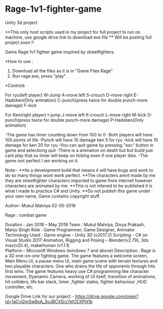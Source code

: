 # Rage-1v1-fighter-game
Unity 3d project

**This only host scripts used in my project for full project to run on machine, use google drive link to download exe file
** Will be posting full project soon !!

Game Rage:1v1 fighter game inspired by streetfighters.

*How to use :

1. Download all the files as it is in "Game Files Rage"
2. Run rage.exe, press "play"

*Controls

 For ryu(left player)
 W-Jump
 A-move left
 S-crouch
 D-move right
 E-Hadoken(Only animation)
 C-punch(press twice for double punch-more damage)
 F-kick

 For Ken(right player)
 I-jump
 J-move left
 K-crouch
 L-move right
 M-kick
 O-punch(press twice for double punch-more damage)
 P-Hadoken(Only animation)

-The game has timer counting down from 100 to 0
-Both players will have 100 points of life
-Punch will have 10 damage ken 5 for ryu
-kick will have 10 damage for ken 20 for ryu
-You can quit game by pressing "esc" button in game and selectiong quit
-There is a animation on death but but build just cant play that so timer will keep on ticking even if one player dies.
-The game isnt perfect I am working on it.
 
Note:- 
**Its a development build that means it will have bugs and work to do so many things wont work    perfect.
**The characters arent made by me they are streetfighter characters imported to game from internet however characters are animated by me.
**This is not intened to be published it is what I made to practice C# and Unity.
**Do not publish this game under your own name, Game contains copyright stuff.
 
Author-
Mukul Malviya
02-05-2018



Rage : combat game

Duration : Jan 2018 – May 2018
Team : Mukul Malviya, Divya Prakash, Manju Singh
Role : Game Programmer, Game Designer, Animator
Technology Used : 
         Game engine - Unity 3D (v2017.2)
         Scripting - C# on Visual Studio 2017
         Animation, Rigging and Posing – Blender(v2.79), 3ds max(v20.4), makeHuman (v1.1.1)         
         Platform – Microsoft Windows (windows 7 and above)
Description :
Rage is a 3D one-on-one fighting game.
The game features a welcome screen, Main Menu UI, a pause menu UI, main game scene
with terrain textures and two playable characters. One who drains the life of opponents through hits first wins.
The game features heavy use C# programming like character movement, Dyanamic Camera, working of UI itself, transition of animations, hit colliders, life bar stack, timer ,fighter states,
fighter behaviour ,HUD controller, etc.

Google Drive Link for our project -
https://drive.google.com/open?id=1aCvl2mSwBsA_3oJBCXSrz7elCEXPhI1b
